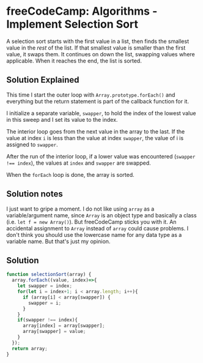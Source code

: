 # freeCodeCamp: Algorithms - Implement Selection Sort

A selection sort starts with the first value in a list, then finds the smallest value in the *rest* of the list. If that smallest value is smaller than the first value, it swaps them. It continues on down the list, swapping values where applicable. When it reaches the end, the list is sorted.  

## Solution Explained

This time I start the outer loop with `Array.prototype.forEach()` and everything but the return statement is part of the callback function for it.

I initialize a separate variable, `swapper`, to hold the index of the lowest value in this sweep and I set its value to the index.

The interior loop goes from the next value in the array to the last. If the value at index `i` is less than the value at index `swapper`, the value of i is assigned to `swapper`.

After the run of the interior loop, if a lower value was encountered (`swapper !== index`), the values at `index` and `swapper` are swapped.

When the `forEach` loop is done, the array is sorted.

## Solution notes

I just want to gripe a moment. I do not like using `array` as a variable/argument name, since `Array` is an object type and basically a class (i.e. `let f = new Array()`). But freeCodeCamp sticks you with it. An accidental assignment to `Array` instead of `array` could cause problems. I don't think you should use the lowercase name for any data type as a variable name. But that's just my opinion.

## Solution
```javascript
function selectionSort(array) {
  array.forEach((value, index)=>{
    let swapper = index;
    for(let i = index+1; i < array.length; i++){
      if (array[i] < array[swapper]) {
        swapper = i;
      }
    }
    if(swapper !== index){
      array[index] = array[swapper];
      array[swapper] = value;
    }
  });
  return array;
}
```